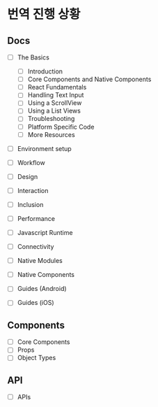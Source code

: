 # 번역 진행 상황

## Docs

- [ ] The Basics
  - [ ] Introduction
  - [ ] Core Components and Native Components
  - [ ] React Fundamentals
  - [ ] Handling Text Input
  - [ ] Using a ScrollView
  - [ ] Using a List Views
  - [ ] Troubleshooting
  - [ ] Platform Specific Code
  - [ ] More Resources
- [ ] Environment setup
- [ ] Workflow
- [ ] Design
- [ ] Interaction
- [ ] Inclusion
- [ ] Performance
- [ ] Javascript Runtime
- [ ] Connectivity
- [ ] Native Modules
- [ ] Native Components
- [ ] Guides (Android)
- [ ] Guides (iOS)


## Components
- [ ] Core Components
- [ ] Props
- [ ] Object Types

## API
- [ ] APIs
